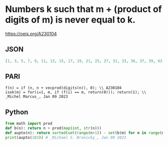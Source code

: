 # Numbers k such that m \+ \(product of digits of m\) is never equal to k\.
https://oeis.org/A230104
## JSON
```JSON
[1, 3, 5, 7, 9, 11, 13, 15, 17, 19, 21, 25, 27, 31, 33, 36, 37, 39, 43, 48, 49, 51, 52, 53, 57, 59, 61, 63, 64, 69, 71, 72, 73, 76, 77, 79, 82, 83, 84, 87, 91, 93, 96, 97, 99, 111, 113, 115, 117, 119, 121, 127, 131, 133, 136, 137, 139, 148, 149, 151, 153, 157, 159, 163, 164, 169, 171, 172, 173, 176, 177, 179, 182, 183]
```
## PARI
```PARI
f(n) = if (n, n + vecprod(digits(n)), 0); \\ A230104
isok(m) = for(i=1, m, if (f(i) == m, return(0))); return(1); \\ _Michel Marcus_, Jan 09 2023
```
## Python
```Python
from math import prod
def b(n): return n + prod(map(int, str(n)))
def aupto(n): return sorted(set(range(n+1)) - set(b(m) for m in range(n+1)))
print(aupto(183)) # _Michael S. Branicky_, Jan 09 2023
```
